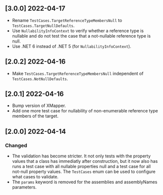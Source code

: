 
## [3.0.0] 2022-04-17

- Rename `TestCases.TargetReferenceTypeMembersNull` to `TestCases.TargetNullDefaults`.
- Use `NullabilityInfoContext` to verify whether a reference type is nullable and do not test the case that a not-nullable reference type is null.
- Use .NET 6 instead of .NET 5 (for `NullabilityInfoContext`).


## [2.0.2] 2022-04-16

- Make `TestCases.TargetReferenceTypeMembersNull` independent of `TestCases.NotNullDefaults`.


## [2.0.1] 2022-04-16

- Bump version of XMapper.
- Add one more test case for nullability of non-enumerable reference type members of the target.


## [2.0.0] 2022-04-14

### Changed

- The validation has become stricter. It not only tests with the property values that a class has immediatly after construction, but it now also has runs a test case with all nullable properties null and a test case for all not-null property values. The `TestCases` enum can be used to configure what cases to validate.
- The `params` keyword is removed for the assemblies and assemblyNames parameters.

